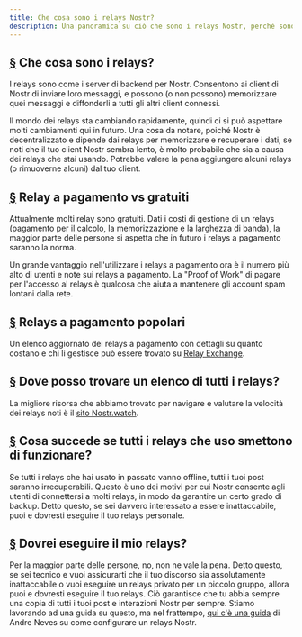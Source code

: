 ```yaml
---
title: Che cosa sono i relays Nostr?
description: Una panoramica su ciò che sono i relays Nostr, perché sono importanti e come funzionano.
---
```


## [§](#cosa-sono) Che cosa sono i relays?

I relays sono come i server di backend per Nostr. Consentono ai client di Nostr di inviare loro messaggi, e possono (o non possono) memorizzare quei messaggi e diffonderli a tutti gli altri client connessi.

Il mondo dei relays sta cambiando rapidamente, quindi ci si può aspettare molti cambiamenti qui in futuro. Una cosa da notare, poiché Nostr è decentralizzato e dipende dai relays per memorizzare e recuperare i dati, se noti che il tuo client Nostr sembra lento, è molto probabile che sia a causa dei relays che stai usando. Potrebbe valere la pena aggiungere alcuni relays (o rimuoverne alcuni) dal tuo client.

## [§](#pagamento-o-gratuiti) Relay a pagamento vs gratuiti

Attualmente molti relay sono gratuiti. Dati i costi di gestione di un relays (pagamento per il calcolo, la memorizzazione e la larghezza di banda), la maggior parte delle persone si aspetta che in futuro i relays a pagamento saranno la norma.

Un grande vantaggio nell'utilizzare i relays a pagamento ora è il numero più alto di utenti e note sui relays a pagamento. La "Proof of Work" di pagare per l'accesso al relays è qualcosa che aiuta a mantenere gli account spam lontani dalla rete.

## [§](#a-pagamento) Relays a pagamento popolari

Un elenco aggiornato dei relays a pagamento con dettagli su quanto costano e chi li gestisce può essere trovato su [Relay Exchange](https://relay.exchange/).

## [§](#trovare-elenco) Dove posso trovare un elenco di tutti i relays?

La migliore risorsa che abbiamo trovato per navigare e valutare la velocità dei relays noti è il [sito Nostr.watch](https://legacy.nostr.watch/relays/find).

## [§](#cosa-succede-se-smettono-i-rele) Cosa succede se tutti i relays che uso smettono di funzionare?

Se tutti i relays che hai usato in passato vanno offline, tutti i tuoi post saranno irrecuperabili. Questo è uno dei motivi per cui Nostr consente agli utenti di connettersi a molti relays, in modo da garantire un certo grado di backup. Detto questo, se sei davvero interessato a essere inattaccabile, puoi e dovresti eseguire il tuo relays personale.

## [§](#dovrei-eseguire-il-mio-rele) Dovrei eseguire il mio relays?

Per la maggior parte delle persone, no, non ne vale la pena. Detto questo, se sei tecnico e vuoi assicurarti che il tuo discorso sia assolutamente inattaccabile o vuoi eseguire un relays privato per un piccolo gruppo, allora puoi e dovresti eseguire il tuo relays. Ciò garantisce che tu abbia sempre una copia di tutti i tuoi post e interazioni Nostr per sempre. Stiamo lavorando ad una guida su questo, ma nel frattempo, [qui c'è una guida](https://andreneves.xyz/p/set-up-a-nostr-relay-server-in-under) di Andre Neves su come configurare un relays Nostr.
